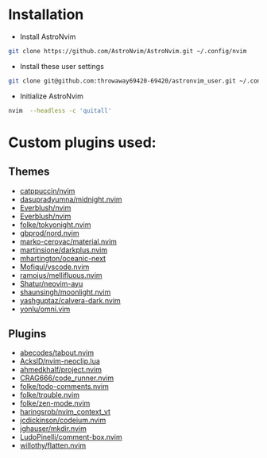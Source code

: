 # Installation

- Install AstroNvim

```sh
git clone https://github.com/AstroNvim/AstroNvim.git ~/.config/nvim
```

- Install these user settings

```sh
git clone git@github.com:throwaway69420-69420/astronvim_user.git ~/.config/nvim/lua/user
```

- Initialize AstroNvim

```sh
nvim  --headless -c 'quitall'
```

# Custom plugins used:

## Themes

- [catppuccin/nvim](https://github/catppuccin/nvim)
- [dasupradyumna/midnight.nvim](https://github.com/dasupradyumna/midnight.nvim)
- [Everblush/nvim](https://github.com/Everblush/nvim)
- [Everblush/nvim](https://github.com/Everblush/nvim)
- [folke/tokyonight.nvim](https://github.com/folke/tokyonight.nvim)
- [gbprod/nord.nvim](https://github.com/gbprod/nord.nvim)
- [marko-cerovac/material.nvim](https://github.com/marko-cerovac/material.nvim)
- [martinsione/darkplus.nvim](https://github.com/martinsione/darkplus.nvim)
- [mhartington/oceanic-next](https://github.com/mhartington/oceanic-next)
- [Mofiqul/vscode.nvim](https://github.com/Mofiqul/vscode.nvim)
- [ramojus/mellifluous.nvim](https://github.com/ramojus/mellifluous.nvim)
- [Shatur/neovim-ayu](https://github.com/Shatur/neovim-ayu)
- [shaunsingh/moonlight.nvim](https://github.com/shaunsingh/moonlight.nvim)
- [yashguptaz/calvera-dark.nvim](https://github.com/yashguptaz/calvera-dark.nvim)
- [yonlu/omni.vim](https://github.com/yonlu/omni.vim)


## Plugins

- [abecodes/tabout.nvim](https://github.com/abecodes/tabout.nvim)
- [AckslD/nvim-neoclip.lua](https://github.com/AckslD/nvim-neoclip.lua)
- [ahmedkhalf/project.nvim](https://github.com/ahmedkhalf/project.nvim)
- [CRAG666/code_runner.nvim](https://github.com/CRAG666/code_runner.nvim)
- [folke/todo-comments.nvim](https://github.com/folke/todo-comments.nvim)
- [folke/trouble.nvim](https://github.com/folke/trouble.nvim)
- [folke/zen-mode.nvim](https://github.com/folke/zen-mode.nvim)
- [haringsrob/nvim_context_vt](https://github.com/haringsrob/nvim_context_vt)
- [jcdickinson/codeium.nvim](https://github.com/jcdickinson/codeium.nvim)
- [jghauser/mkdir.nvim](https://github.com/jghauser/mkdir.nvim)
- [LudoPinelli/comment-box.nvim](https://github.com/LudoPinelli/comment-box.nvim)
- [willothy/flatten.nvim](https://github.com/willothy/flatten.nvim)


